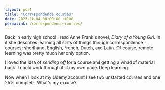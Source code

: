 ```yaml
---
layout: post
title: "Correspondence courses"
date: 2023-10-04 00:00:00 +0100
permalink: /correspondence-courses/
---
```


Back in early high school I read Anne Frank's novel, _Diary of a Young Girl_.
In it she describes learning all sorts of things through correspondence courses: shorthand, English, French, Dutch, and Latin. Of course, remote learning was pretty much her only option.

I loved the idea of _sending off_ for a course and getting a whad of material back.
I could work through it at my own pace.
Deep learning.

Now when I look at my Udemy account I see two unstarted courses and one 25% complete.
What's my excuse?